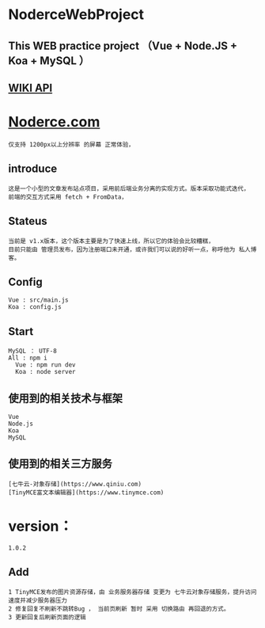 # NoderceWebProject
## This WEB practice project （Vue + Node.JS + Koa + MySQL ）

## [WIKI API](https://github.com/perwait/NoderceWebProject/wiki/Koa-API-for-Client)


# [Noderce.com](http://noderce.com)
    仅支持 1200px以上分辨率 的屏幕 正常体验，
	
## introduce
    这是一个小型的文章发布站点项目，采用前后端业务分离的实现方式。版本采取功能式迭代，
    前端的交互方式采用 fetch + FromData， 

## Stateus	
	当前是 v1.x版本，这个版本主要是为了快速上线，所以它的体验会比较糟糕，
	目前只能由 管理员发布，因为注册端口未开通，或许我们可以说的好听一点，称呼他为 私人博客。
## Config 
    Vue : src/main.js
    Koa : config.js
	
## Start 
    MySQL ： UTF-8
    All : npm i
      Vue : npm run dev
      Koa : node server

## 使用到的相关技术与框架
    Vue
    Node.js
    Koa
    MySQL
## 	使用到的相关三方服务
    [七牛云-对象存储](https://www.qiniu.com)
    [TinyMCE富文本编辑器](https://www.tinymce.com)
# version：
    1.0.2
## Add
    1 TinyMCE发布的图片资源存储，由 业务服务器存储 变更为 七牛云对象存储服务，提升访问速度并减少服务器压力
    2 修复回复不刷新不跳转Bug ， 当前页刷新 暂时 采用 切换路由 再回退的方式。
    3 更新回复后刷新页面的逻辑	
    
    

